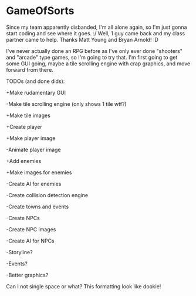 GameOfSorts
===========

Since my team apparently disbanded, I'm all alone again, so I'm just gonna start coding and see where it goes. :/
Well, 1 guy came back and my class partner came to help. Thanks Matt Young and Bryan Arnold! :D

I've never actually done an RPG before as I've only ever done "shooters" and "arcade" type games, so I'm going to try that. I'm first going to get some GUI going, maybe a tile scrolling engine with crap graphics, and move forward from there.

TODOs (and done dids):

+Make rudamentary GUI

-Make tile scrolling engine (only shows 1 tile wtf?)

+Make tile images

+Create player

+Make player image

-Animate player image

+Add enemies

+Make images for enemies

-Create AI for enemies

-Create collision detection engine

-Create towns and events

-Create NPCs

-Create NPC images

-Create AI for NPCs

-Storyline?

-Events?

-Better graphics?


Can I not single space or what? This formatting look like dookie!
